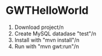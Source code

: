 # GWTHelloWorld
1) Download project/n
2) Create MySQL datadase "test"/n
3) Install with "mvn install"/n
4) Run with "mvn gwt:run"/n
